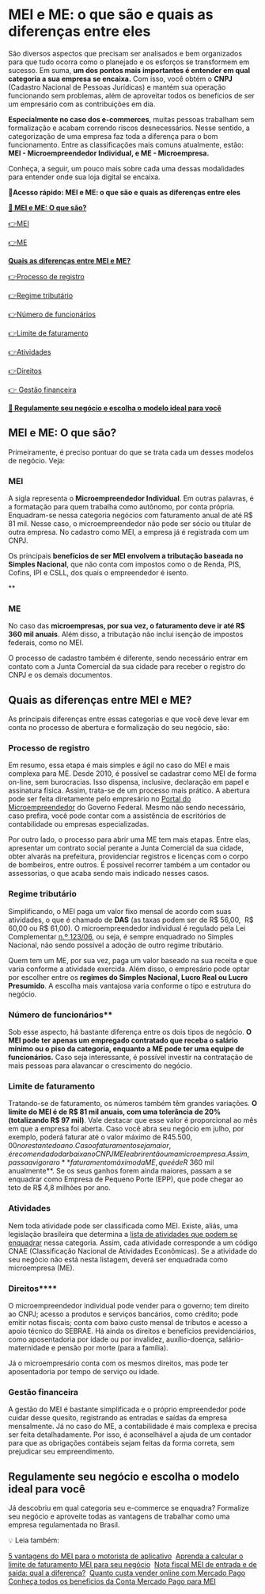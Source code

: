 # MEI e ME: o que são e quais as diferenças entre eles

São diversos aspectos que precisam ser analisados e bem organizados para que tudo ocorra como o planejado e os esforços se transformem em sucesso.
Em suma, **um dos pontos mais importantes é entender em qual categoria a sua empresa se encaixa.** Com isso, você obtém o **CNPJ** (Cadastro Nacional de Pessoas Jurídicas) e mantém sua operação funcionando sem problemas, além de aproveitar todos os benefícios de ser um empresário com as contribuições em dia.

**Especialmente no caso dos e-commerces**, muitas pessoas trabalham sem formalização e acabam correndo riscos desnecessários. Nesse sentido, a categorização de uma empresa faz toda a diferença para o bom funcionamento. Entre as classificações mais comuns atualmente, estão: **MEI - Microempreendedor Individual, e ME - Microempresa.**

Conheça, a seguir, um pouco mais sobre cada uma dessas modalidades para entender onde sua loja digital se encaixa.

**💙Acesso rápido: MEI e ME: o que são e quais as diferenças entre eles**

**[🤔 MEI e ME: O que são?](#A)**

[](#B)[👉](#K)[MEI](#B)

[](#C)[👉](#K)[ME](#C)

**[Quais as diferenças entre MEI e ME?](#D)**

[](#E)[👉](#K)[Processo de registro](#E)

[](#F)[👉](#K)[Regime tributário](#F)

[](#G)[👉](#K)[Número de funcionários](#G)

[](#H)[👉](#K)[Limite de faturamento](#H)

[](#I)[👉](#K)[Atividades](#I)

[](#J)[👉](#K)[Direitos](#J)

[👉 Gestão financeira](#K)

**[💙 Regulamente seu negócio e escolha o modelo ideal para você](#L)**

[](#)
## MEI e ME: O que são?

Primeiramente, é preciso pontuar do que se trata cada um desses modelos de negócio. Veja:

[](#)
### **MEI**

A sigla representa o **Microempreendedor Individual**. Em outras palavras, é a formatação para quem trabalha como autônomo, por conta própria. Enquadram-se nessa categoria negócios com faturamento anual de até R$ 81 mil. Nesse caso, o microempreendedor não pode ser sócio ou titular de outra empresa. No cadastro como MEI, a empresa já é registrada com um CNPJ.

Os principais **benefícios de ser MEI envolvem a tributação baseada no Simples Nacional**, que não conta com impostos como o de Renda, PIS, Cofins, IPI e CSLL, dos quais o empreendedor é isento.

**

[](#)
### **ME**

No caso das **microempresas, por sua vez, o faturamento deve ir até R$ 360 mil anuais**. Além disso, a tributação não inclui isenção de impostos federais, como no MEI.

O processo de cadastro também é diferente, sendo necessário entrar em contato com a Junta Comercial da sua cidade para receber o registro do CNPJ e os demais documentos.

[](#)
## Quais as diferenças entre MEI e ME?

As principais diferenças entre essas categorias e que você deve levar em conta no processo de abertura e formalização do seu negócio, são:

[](#)
### Processo de registro

Em resumo, essa etapa é mais simples e ágil no caso do MEI e mais complexa para ME. Desde 2010, é possível se cadastrar como MEI de forma on-line, sem burocracias. Isso dispensa, inclusive, declaração em papel e assinatura física. Assim, trata-se de um processo mais prático. A abertura pode ser feita diretamente pelo empresário no [Portal do Microempreendedor](https://www.gov.br/empresas-e-negocios/pt-br/empreendedor) do Governo Federal. Mesmo não sendo necessário, caso prefira, você pode contar com a assistência de escritórios de contabilidade ou empresas especializadas.

Por outro lado, o processo para abrir uma ME tem mais etapas. Entre elas, apresentar um contrato social perante a Junta Comercial da sua cidade, obter alvarás na prefeitura, providenciar registros e licenças com o corpo de bombeiros, entre outros. É possível recorrer também a um contador ou assessorias, o que acaba sendo mais indicado nesses casos.

[](#)
### **Regime tributário**

Simplificando, o MEI paga um valor fixo mensal de acordo com suas atividades, o que é chamado de **DAS** (as taxas podem ser de R$ 56,00,  R$ 60,00 ou R$ 61,00). O microempreendedor individual é regulado pela Lei Complementar [n.º 123/06](http://www.planalto.gov.br/ccivil_03/LEIS/LCP/Lcp123.htm), ou seja, é sempre enquadrado no Simples Nacional, não sendo possível a adoção de outro regime tributário.

Quem tem um ME, por sua vez, paga um valor baseado na sua receita e que varia conforme a atividade exercida. Além disso, o empresário pode optar por escolher entre os **regimes do Simples Nacional, Lucro Real ou Lucro Presumido**. A escolha mais vantajosa varia conforme o tipo e estrutura do negócio.

[](#)
### **Número de funcionários****

Sob esse aspecto, há bastante diferença entre os dois tipos de negócio. **O MEI pode ter apenas um empregado contratado que receba o salário mínimo ou o piso da categoria, enquanto a ME pode ter uma equipe de funcionários.** Caso seja interessante, é possível investir na contratação de mais pessoas para alavancar o crescimento do negócio.

[](#)
### **Limite de faturamento**

Tratando-se de faturamento, os números também têm grandes variações. **O limite do MEI é de R$ 81 mil anuais, com uma tolerância de 20% (totalizando R$ 97 mil)**. Vale destacar que esse valor é proporcional ao mês em que a empresa foi aberta. Caso você abra seu negócio em julho, por exemplo, poderá faturar até o valor máximo de R$45.500,00 no restante do ano. Caso o faturamento seja maior, é recomendado dar baixa no CNPJ MEI e abrir então uma microempresa. Assim, passa a vigorar o **faturamento máximo da ME, que é de R$ 360 mil anualmente**. Se os seus ganhos forem ainda maiores, passam a se enquadrar como Empresa de Pequeno Porte (EPP), que pode chegar ao teto de R$ 4,8 milhões por ano.

[](#)
### **Atividades**

Nem toda atividade pode ser classificada como MEI. Existe, aliás, uma  legislação brasileira que determina a [lista de atividades que podem se enquadrar](https://www.contabilizei.com.br/contabilidade-online/atividades-mei-tabela/) nessa categoria. Assim, cada atividade corresponde a um código CNAE (Classificação Nacional de Atividades Econômicas). Se a atividade do seu negócio não está nesta listagem, deverá ser enquadrada como microempresa (ME).

[](#)
### **Direitos******

O microempreendedor individual pode vender para o governo; tem direito ao CNPJ; acesso a produtos e serviços bancários, como crédito; pode emitir notas fiscais; conta com baixo custo mensal de tributos e acesso a apoio técnico do SEBRAE. Há ainda os direitos e benefícios previdenciários, como aposentadoria por idade ou por invalidez, auxílio-doença, salário-maternidade e pensão por morte (para a família).

Já o microempresário conta com os mesmos direitos, mas pode ter aposentadoria por tempo de serviço ou idade.

[](#)
### **Gestão financeira**

A gestão do MEI é bastante simplificada e o próprio empreendedor pode cuidar desse quesito, registrando as entradas e saídas da empresa mensalmente. Já no caso do ME, a contabilidade é mais complexa e precisa ser feita detalhadamente. Por isso, é aconselhável a ajuda de um contador para que as obrigações contábeis sejam feitas da forma correta, sem prejudicar seu empreendimento.

[](#)
## Regulamente seu negócio e escolha o modelo ideal para você

Já descobriu em qual categoria seu e-commerce se enquadra? Formalize seu negócio e aproveite todas as vantagens de trabalhar como uma empresa regulamentada no Brasil.

💡 Leia também:

[5 vantagens do MEI para o motorista de aplicativo](https://empreendedores.mercadopago.com.br/motorista-de-aplicativo) 
[Aprenda a calcular o limite de faturamento MEI para seu negócio](https://empreendedores.mercadopago.com.br/como-calcular-o-faturamento-mei) 
[Nota fiscal MEI de entrada e de saída: qual a diferença?](https://empreendedores.mercadopago.com.br/nota-fiscal-mei-de-entrada-e-de-saida) 
[Quanto custa vender online com Mercado Pago](https://conteudo.mercadopago.com.br/quanto-custa-vender-on-line-com-mercado-pago) 
[Conheça todos os benefícios da Conta Mercado Pago para MEI](https://empreendedores.mercadopago.com.br/conheca-todos-os-beneficios-da-conta-mercado-pago-para-mei)